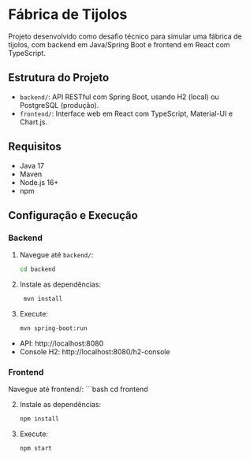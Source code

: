 # Fábrica de Tijolos

Projeto desenvolvido como desafio técnico para simular uma fábrica de tijolos, com backend em Java/Spring Boot e frontend em React com TypeScript.

## Estrutura do Projeto

- `backend/`: API RESTful com Spring Boot, usando H2 (local) ou PostgreSQL (produção).
- `frontend/`: Interface web em React com TypeScript, Material-UI e Chart.js.

## Requisitos

- Java 17
- Maven
- Node.js 16+
- npm

## Configuração e Execução

### Backend
1. Navegue até `backend/`:
   ```bash
   cd backend

2. Instale as dependências:
    ```bash
     mvn install

3. Execute:
    ```bash
    mvn spring-boot:run

- API: http://localhost:8080
- Console H2: http://localhost:8080/h2-console

### Frontend

Navegue até frontend/:
    ```bash
    cd frontend

2. Instale as dependências:
     ```bash
     npm install

3. Execute:
      ```bash
      npm start


